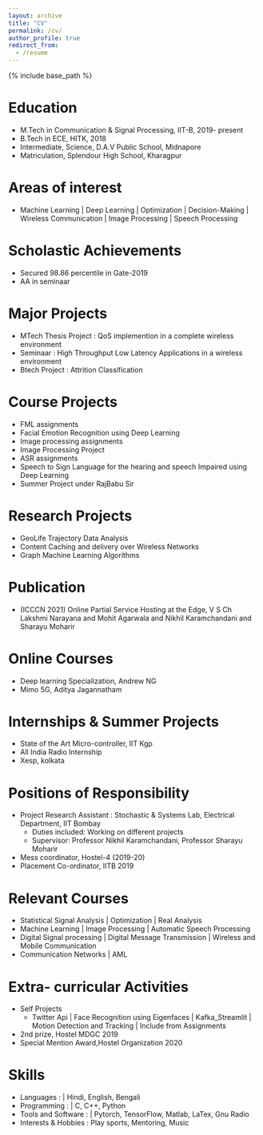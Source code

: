 ```yaml
---
layout: archive
title: "CV"
permalink: /cv/
author_profile: true
redirect_from:
  - /resume
---
```


{% include base_path %}

Education
======
* M.Tech in Communication & Signal Processing, IIT-B, 2019- present
* B.Tech in ECE, HITK, 2018
* Intermediate, Science, D.A.V Public School, Midnapore
* Matriculation, Splendour High School, Kharagpur

Areas of interest
======
* Machine Learning | Deep Learning | Optimization | Decision-Making | Wireless Communication | Image Processing | Speech Processing 

Scholastic Achievements
======
* Secured 98.86 percentile in Gate-2019
* AA in seminaar

Major Projects
======
* MTech Thesis Project : QoS implemention in a complete wireless environment
* Seminaar : High Throughput Low Latency Applications in a wireless environment 
* Btech Project : Attrition Classification

Course Projects
======
* FML assignments
* Facial Emotion Recognition using Deep Learning
* Image processing assignments
* Image Processing Project
* ASR assignments
* Speech to Sign Language for the hearing and speech Impaired using Deep Learning
* Summer Project under RajBabu Sir

Research Projects
======
* GeoLife Trajectory Data Analysis
* Content Caching and delivery over Wireless Networks
* Graph Machine Learning Algorithms

<!-- Other Projects 
====== -->

Publication
======
<!-- * @misc{narayana2021online,
      title={Online Partial Service Hosting at the Edge}, 
      author={V S Ch Lakshmi Narayana and Mohit Agarwala and Nikhil Karamchandani and Sharayu Moharir},
      year={2021},
      eprint={2103.00555},
      archivePrefix={arXiv},
      primaryClass={cs.NI}
} -->
* (ICCCN 2021) Online Partial Service Hosting at the Edge, V S Ch Lakshmi Narayana and Mohit Agarwala and Nikhil Karamchandani and Sharayu Moharir


Online Courses
======
* Deep learning Specialization, Andrew NG
* Mimo 5G, Aditya Jagannatham

Internships & Summer Projects
======
* State of the Art Micro-controller, IIT Kgp
* All India Radio Internship
* Xesp, kolkata

Positions of Responsibility
======
* Project Research Assistant : Stochastic & Systems Lab, Electrical Department, IIT Bombay
  * Duties included: Working on different projects 
  * Supervisor: Professor Nikhil Karamchandani, Professor Sharayu Moharir 
* Mess coordinator, Hostel-4 (2019-20)
* Placement Co-ordinator, IITB 2019


Relevant Courses
======
* Statistical Signal Analysis | Optimization | Real Analysis
* Machine Learning | Image Processing | Automatic Speech Processing
* Digital Signal processing | Digital Message Transmission | Wireless and Mobile Communication
* Communication Networks | AML


<!-- Work experience
======
 -->
 
Extra- curricular Activities
======
* Self Projects
  * Twitter Api | Face Recognition using Eigenfaces | Kafka_Streamlit | Motion Detection and Tracking | Include from Assignments
* 2nd prize, Hostel MDGC 2019
* Special Mention Award,Hostel Organization 2020


Skills
======
* Languages : | Hindi, English, Bengali
* Programming : | C, C++, Python
* Tools and Software : | Pytorch, TensorFlow, Matlab, LaTex, Gnu Radio
* Interests & Hobbies : Play sports, Mentoring, Music
  


